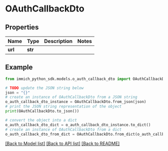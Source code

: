 # OAuthCallbackDto


## Properties

Name | Type | Description | Notes
------------ | ------------- | ------------- | -------------
**url** | **str** |  | 

## Example

```python
from immich_python_sdk.models.o_auth_callback_dto import OAuthCallbackDto

# TODO update the JSON string below
json = "{}"
# create an instance of OAuthCallbackDto from a JSON string
o_auth_callback_dto_instance = OAuthCallbackDto.from_json(json)
# print the JSON string representation of the object
print(OAuthCallbackDto.to_json())

# convert the object into a dict
o_auth_callback_dto_dict = o_auth_callback_dto_instance.to_dict()
# create an instance of OAuthCallbackDto from a dict
o_auth_callback_dto_from_dict = OAuthCallbackDto.from_dict(o_auth_callback_dto_dict)
```
[[Back to Model list]](../README.md#documentation-for-models) [[Back to API list]](../README.md#documentation-for-api-endpoints) [[Back to README]](../README.md)


